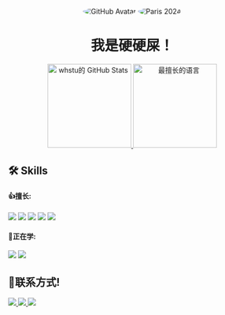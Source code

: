 <p align="center">
  <img src="https://whstu.github.io/head.png?size=100" style="border-radius:50%;" alt="GitHub Avatar">
  <img src="https://whstu.github.io/index_files/logo.svg?size=50" style="border-radius:50%;" alt="Paris 2024">
</p>
<h1 align="center">我是硬硬屎！</h1>
<p align="center">
  <!-- GitHub stats graph -->
  <a href="https://github.com/whstu">
    <img src="https://github-readme-stats.vercel.app/api?username=whstu&show_icons=true&line_height=27" alt="whstu的 GitHub Stats" height="170">
  </a>
  <!-- GitHub top languages graph -->
  <a href="https://github.com/whstu">
    <img src="https://github-readme-stats.vercel.app/api/top-langs/?username=whstu&layout=compact&langs_count=5" alt="最擅长的语言" height="170">
  </a>
</p>

## 🛠 Skills
#### 👍擅长:
<p>
  <img src="https://img.shields.io/badge/Android-%233DDC84.svg?style=for-the-badge&logo=android&logoColor=white">
  <img src="https://img.shields.io/badge/Java-007396?style=for-the-badge&logo=java&logoColor=white">
  <img src="https://img.shields.io/badge/HTML5-E34F26?style=for-the-badge&logo=html5&logoColor=white">
  <img src="https://img.shields.io/badge/Python-3776AB?style=for-the-badge&logo=python&logoColor=white">
  <img src="https://img.shields.io/badge/JavaScript-F7DF1E?style=for-the-badge&logo=javascript&logoColor=black">
</p>

#### 🏫正在学:
<p>
    <img src="https://img.shields.io/badge/C%23-239120?style=for-the-badge&logo=c-sharp&logoColor=white">
    <img src="https://img.shields.io/badge/HTML5-E34F26?style=for-the-badge&logo=html5&logoColor=white">
</p>

## 💬联系方式!
<p>
  <a href="https://whstu.pages.dev">
    <img src="https://img.shields.io/badge/卓三官网-1DA1F2?style=for-the-badge&logo=zhuoran3&logoColor=white">
  </a>
  <a href="mailto:2481729398@qq.com">
    <img src="https://img.shields.io/badge/QQmail-D14836?style=for-the-badge&logo=qqmail&logoColor=white">
  </a>
  <a href="mailto:whstu666@outlook.com">
    <img src="https://img.shields.io/badge/outlook-D14836?style=for-the-badge&logo=outlook&logoColor=white">
  </a>
</p>
<!--
**whstu/whstu** is a ✨ _special_ ✨ repository because its `README.md` (this file) appears on your GitHub profile.

Here are some ideas to get you started:

- 🔭 I’m currently working on ...
- 🌱 I’m currently learning ...
- 👯 I’m looking to collaborate on ...
- 🤔 I’m looking for help with ...
- 💬 Ask me about ...
- 📫 How to reach me: ...
- 😄 Pronouns: ...
- ⚡ Fun fact: ...
-->
